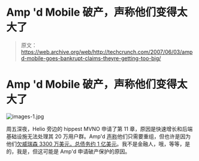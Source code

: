 # Amp 'd Mobile 破产，声称他们变得太大了

> 原文：<https://web.archive.org/web/http://techcrunch.com/2007/06/03/ampd-mobile-goes-bankrupt-claims-theyre-getting-too-big/>

# Amp 'd Mobile 破产，声称他们变得太大了

![images-1.jpg](img/178d0420fa3f2626db6e32dde2a816a9.png)

周五深夜，Helio 旁边的 hippest MVNO 申请了第 11 章，原因是快速增长和后端基础设施无法处理其 20 万用户群。Amp'd [声称](https://web.archive.org/web/20210119002219/http://get.ampd.com/About/Press/index.php)他们只需要重组，但也许是因为他们[欠威瑞森 3300 万美元，总债务约 1 亿美元](https://web.archive.org/web/20210119002219/http://www.beta.techcrunch.com/2007/06/02/ampd-mobile-implodes-burns-360-million-declares-bankruptcy/)。我不是金融人，哦，等等，是的，我是，但这可能是 Amp'd 申请破产保护的原因。